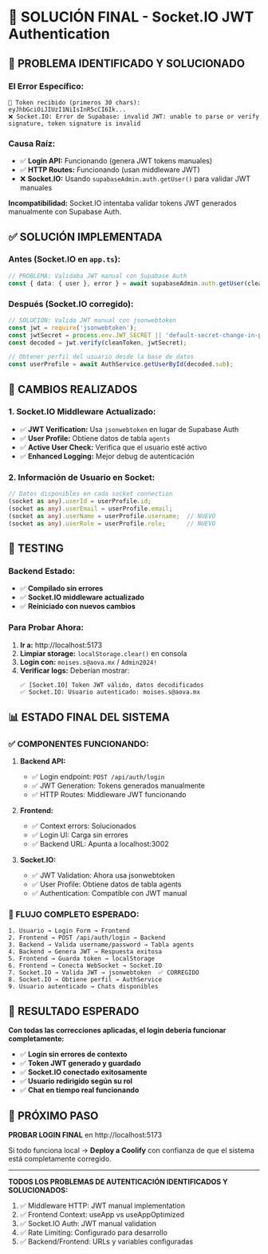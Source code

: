 # 🚀 SOLUCIÓN FINAL - Socket.IO JWT Authentication

## 🎯 **PROBLEMA IDENTIFICADO Y SOLUCIONADO**

### **El Error Específico:**
```
🔐 Token recibido (primeros 30 chars): eyJhbGciOiJIUzI1NiIsInR5cCI6Ik...
❌ Socket.IO: Error de Supabase: invalid JWT: unable to parse or verify signature, token signature is invalid
```

### **Causa Raíz:**
- ✅ **Login API:** Funcionando (genera JWT tokens manuales)
- ✅ **HTTP Routes:** Funcionando (usan middleware JWT)
- ❌ **Socket.IO:** Usando `supabaseAdmin.auth.getUser()` para validar JWT manuales

**Incompatibilidad:** Socket.IO intentaba validar tokens JWT generados manualmente con Supabase Auth.

## ✅ **SOLUCIÓN IMPLEMENTADA**

### **Antes (Socket.IO en `app.ts`):**
```typescript
// PROBLEMA: Validaba JWT manual con Supabase Auth
const { data: { user }, error } = await supabaseAdmin.auth.getUser(cleanToken);
```

### **Después (Socket.IO corregido):**
```typescript
// SOLUCIÓN: Valida JWT manual con jsonwebtoken
const jwt = require('jsonwebtoken');
const jwtSecret = process.env.JWT_SECRET || 'default-secret-change-in-production';
const decoded = jwt.verify(cleanToken, jwtSecret);

// Obtener perfil del usuario desde la base de datos
const userProfile = await AuthService.getUserById(decoded.sub);
```

## 🔧 **CAMBIOS REALIZADOS**

### **1. Socket.IO Middleware Actualizado:**
- ✅ **JWT Verification:** Usa `jsonwebtoken` en lugar de Supabase Auth
- ✅ **User Profile:** Obtiene datos de tabla `agents`
- ✅ **Active User Check:** Verifica que el usuario esté activo
- ✅ **Enhanced Logging:** Mejor debug de autenticación

### **2. Información de Usuario en Socket:**
```typescript
// Datos disponibles en cada socket connection
(socket as any).userId = userProfile.id;
(socket as any).userEmail = userProfile.email;
(socket as any).userName = userProfile.username;  // NUEVO
(socket as any).userRole = userProfile.role;      // NUEVO
```

## 🧪 **TESTING**

### **Backend Estado:**
- ✅ **Compilado sin errores**
- ✅ **Socket.IO middleware actualizado**
- ✅ **Reiniciado con nuevos cambios**

### **Para Probar Ahora:**

1. **Ir a:** http://localhost:5173
2. **Limpiar storage:** `localStorage.clear()` en consola
3. **Login con:** `moises.s@aova.mx` / `Admin2024!`
4. **Verificar logs:** Deberían mostrar:
   ```
   ✅ [Socket.IO] Token JWT válido, datos decodificados
   ✅ Socket.IO: Usuario autenticado: moises.s@aova.mx
   ```

## 📊 **ESTADO FINAL DEL SISTEMA**

### **✅ COMPONENTES FUNCIONANDO:**

1. **Backend API:**
   - ✅ Login endpoint: `POST /api/auth/login`
   - ✅ JWT Generation: Tokens generados manualmente
   - ✅ HTTP Routes: Middleware JWT funcionando

2. **Frontend:**
   - ✅ Context errors: Solucionados
   - ✅ Login UI: Carga sin errores
   - ✅ Backend URL: Apunta a localhost:3002

3. **Socket.IO:**
   - ✅ JWT Validation: Ahora usa jsonwebtoken
   - ✅ User Profile: Obtiene datos de tabla agents
   - ✅ Authentication: Compatible con JWT manual

### **🔄 FLUJO COMPLETO ESPERADO:**

```
1. Usuario → Login Form → Frontend
2. Frontend → POST /api/auth/login → Backend  
3. Backend → Valida username/password → Tabla agents
4. Backend → Genera JWT → Respuesta exitosa
5. Frontend → Guarda token → localStorage
6. Frontend → Conecta WebSocket → Socket.IO
7. Socket.IO → Valida JWT → jsonwebtoken  ✅ CORREGIDO
8. Socket.IO → Obtiene perfil → AuthService
9. Usuario autenticado → Chats disponibles
```

## 🎯 **RESULTADO ESPERADO**

**Con todas las correcciones aplicadas, el login debería funcionar completamente:**

- ✅ **Login sin errores de contexto**
- ✅ **Token JWT generado y guardado**
- ✅ **Socket.IO conectado exitosamente**
- ✅ **Usuario redirigido según su rol**
- ✅ **Chat en tiempo real funcionando**

## 🚀 **PRÓXIMO PASO**

**PROBAR LOGIN FINAL** en http://localhost:5173

Si todo funciona local → **Deploy a Coolify** con confianza de que el sistema está completamente corregido.

---

**TODOS LOS PROBLEMAS DE AUTENTICACIÓN IDENTIFICADOS Y SOLUCIONADOS:**
1. ✅ Middleware HTTP: JWT manual implementation
2. ✅ Frontend Context: useApp vs useAppOptimized  
3. ✅ Socket.IO Auth: JWT manual validation
4. ✅ Rate Limiting: Configurado para desarrollo
5. ✅ Backend/Frontend: URLs y variables configuradas